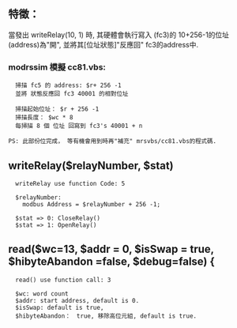 
## 特徵：

當發出 writeRelay(10, 1) 時, 其硬體會執行寫入 (fc3)的 10+256-1的位址(address)為"開",  並將其[位址狀態]"反應回" fc3的address中.

### modrssim 模擬 cc81.vbs:
```
  掃描 fc5 的 address: $r+ 256 -1
  並將 狀態反應回 fc3 40001 的相對位址

  掃描起始位址： $r + 256 -1
  掃描長度： $wc * 8
  每掃描 8 個 位址 回寫到 fc3's 40001 + n

PS: 此部份位完成， 等有機會用到時再"補充" mrsvbs/cc81.vbs的程式碼.

```
## writeRelay($relayNumber, $stat)
```
  writeRelay use function Code: 5

  $relayNumber:
    modbus Address = $relayNumber + 256 -1;

  $stat => 0: CloseRelay()
  $stat => 1: OpenRelay()

```

## read($wc=13, $addr = 0, $isSwap = true, $hibyteAbandon =false, $debug=false) {

```
  read() use function call: 3

  $wc: word count
  $addr: start address, default is 0.
  $isSwap: default is true,
  $hibyteAbandon：　true, 移除高位元組, default is true.

```
